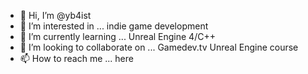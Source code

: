- 👋 Hi, I’m @yb4ist
- 👀 I’m interested in ... indie game development
- 🌱 I’m currently learning ... Unreal Engine 4/C++
- 💞️ I’m looking to collaborate on ... Gamedev.tv Unreal Engine course
- 📫 How to reach me ... here

<!---
yb4ist/yb4ist is a ✨ special ✨ repository because its `README.md` (this file) appears on your GitHub profile.
You can click the Preview link to take a look at your changes.
--->
